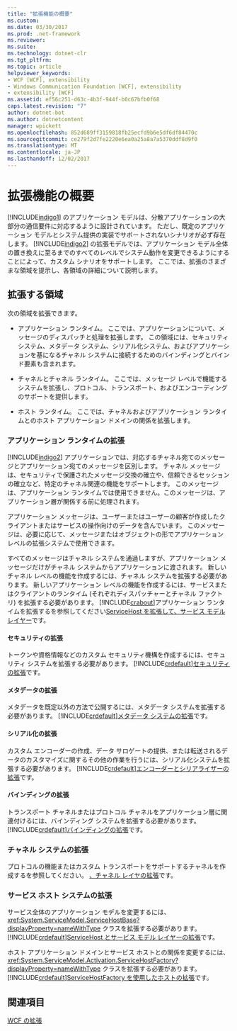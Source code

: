 ```yaml
---
title: "拡張機能の概要"
ms.custom: 
ms.date: 03/30/2017
ms.prod: .net-framework
ms.reviewer: 
ms.suite: 
ms.technology: dotnet-clr
ms.tgt_pltfrm: 
ms.topic: article
helpviewer_keywords:
- WCF [WCF], extensibility
- Windows Communication Foundation [WCF], extensibility
- extensibility [WCF]
ms.assetid: ef56c251-d63c-4b3f-944f-b0c67bfb0f68
caps.latest.revision: "7"
author: dotnet-bot
ms.author: dotnetcontent
manager: wpickett
ms.openlocfilehash: 852d689ff3159818fb25ecfd9b6e5df6df84470c
ms.sourcegitcommit: ce279f2d7fe2220e6ea0a25a8a7a5370ddf8d9f0
ms.translationtype: MT
ms.contentlocale: ja-JP
ms.lasthandoff: 12/02/2017
---
```

# <a name="introduction-to-extensibility"></a>拡張機能の概要
[!INCLUDE[indigo1](../../../includes/indigo1-md.md)] のアプリケーション モデルは、分散アプリケーションの大部分の通信要件に対応するように設計されています。 ただし、既定のアプリケーション モデルとシステム提供の実装でサポートされないシナリオが必ず存在します。 [!INCLUDE[indigo2](../../../includes/indigo2-md.md)] の拡張モデルでは、アプリケーション モデル全体の置き換えに至るまでのすべてのレベルでシステム動作を変更できるようにすることによって、カスタム シナリオをサポートします。 ここでは、拡張のさまざまな領域を提示し、各領域の詳細について説明します。  
  
## <a name="areas-to-extend"></a>拡張する領域  
 次の領域を拡張できます。  
  
-   アプリケーション ランタイム。 ここでは、アプリケーションについて、メッセージのディスパッチと処理を拡張します。 この領域には、セキュリティ システム、メタデータ システム、シリアル化システム、およびアプリケーションを基になるチャネル システムに接続するためのバインディングとバインド要素も含まれます。  
  
-   チャネルとチャネル ランタイム。 ここでは、メッセージ レベルで機能するシステムを拡張し、プロトコル、トランスポート、およびエンコーディングのサポートを提供します。  
  
-   ホスト ランタイム。 ここでは、チャネルおよびアプリケーション ランタイムとのホスト アプリケーション ドメインの関係を拡張します。  
  
### <a name="extending-the-application-runtime"></a>アプリケーション ランタイムの拡張  
 [!INCLUDE[indigo2](../../../includes/indigo2-md.md)] アプリケーションでは、対応するチャネル宛てのメッセージとアプリケーション宛てのメッセージを区別します。 チャネル メッセージは、セキュリティで保護されたメッセージ交換の確立や、信頼できるセッションの確立など、特定のチャネル関連の機能をサポートします。 このメッセージは、アプリケーション ランタイムでは使用できません。このメッセージは、アプリケーション層が関係する前に処理されます。  
  
 アプリケーション メッセージは、ユーザーまたはユーザーの顧客が作成したクライアントまたはサービスの操作向けのデータを含んでいます。 このメッセージは、必要に応じて、メッセージまたはオブジェクトの形でアプリケーション レベルの拡張システムで使用できます。  
  
 すべてのメッセージはチャネル システムを通過しますが、アプリケーション メッセージだけがチャネル システムからアプリケーションに渡されます。 新しいチャネル レベルの機能を作成するには、チャネル システムを拡張する必要があります。 新しいアプリケーション レベルの機能を作成するには、サービスまたはクライアントのランタイム (それぞれディスパッチャーとチャネル ファクトリ) を拡張する必要があります。 [!INCLUDE[crabout](../../../includes/crabout-md.md)]アプリケーション ランタイムを拡張するを参照してください[ServiceHost を拡張して、サービス モデル レイヤー](../../../docs/framework/wcf/extending/extending-servicehost-and-the-service-model-layer.md)です。  
  
#### <a name="extending-security"></a>セキュリティの拡張  
 トークンや資格情報などのカスタム セキュリティ機構を作成するには、セキュリティ システムを拡張する必要があります。 [!INCLUDE[crdefault](../../../includes/crdefault-md.md)][セキュリティの拡張](../../../docs/framework/wcf/extending/extending-security.md)です。  
  
#### <a name="extending-metadata"></a>メタデータの拡張  
 メタデータを既定以外の方法で公開するには、メタデータ システムを拡張する必要があります。 [!INCLUDE[crdefault](../../../includes/crdefault-md.md)][メタデータ システムの拡張](../../../docs/framework/wcf/extending/extending-the-metadata-system.md)です。  
  
#### <a name="extending-serialization"></a>シリアル化の拡張  
 カスタム エンコーダーの作成、データ サロゲートの提供、または転送されるデータのカスタマイズに関するその他の作業を行うには、シリアル化システムを拡張する必要があります。 [!INCLUDE[crdefault](../../../includes/crdefault-md.md)][エンコーダーとシリアライザーの拡張](../../../docs/framework/wcf/extending/extending-encoders-and-serializers.md)です。  
  
#### <a name="extending-bindings"></a>バインディングの拡張  
 トランスポート チャネルまたはプロトコル チャネルをアプリケーション層に関連付けるには、バインディング システムを拡張する必要があります。 [!INCLUDE[crdefault](../../../includes/crdefault-md.md)][バインディングの拡張](../../../docs/framework/wcf/extending/extending-bindings.md)です。  
  
### <a name="extending-the-channel-system"></a>チャネル システムの拡張  
 プロトコルの機能またはカスタム トランスポートをサポートするチャネルを作成するを参照してください。 [、チャネル レイヤの拡張](../../../docs/framework/wcf/extending/extending-the-channel-layer.md)です。  
  
### <a name="extending-the-service-hosting-system"></a>サービス ホスト システムの拡張  
 サービス全体のアプリケーション モデルを変更するには、<xref:System.ServiceModel.ServiceHostBase?displayProperty=nameWithType> クラスを拡張する必要があります。 [!INCLUDE[crdefault](../../../includes/crdefault-md.md)][ServiceHost とサービス モデル レイヤーの拡張](../../../docs/framework/wcf/extending/extending-servicehost-and-the-service-model-layer.md)です。  
  
 ホスト アプリケーション ドメインとサービス ホストとの関係を変更するには、<xref:System.ServiceModel.Activation.ServiceHostFactory?displayProperty=nameWithType> クラスを拡張する必要があります。 [!INCLUDE[crdefault](../../../includes/crdefault-md.md)][ServiceHostFactory を使用したホストの拡張](../../../docs/framework/wcf/extending/extending-hosting-using-servicehostfactory.md)です。  
  
## <a name="see-also"></a>関連項目  
 [WCF の拡張](../../../docs/framework/wcf/extending/extending-wcf.md)
